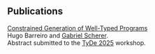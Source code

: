 ## Publications

<p style="text-align: justify;">
<a href="pdf/tyde25-abstract.pdf">Constrained Generation of Well-Typed Programs</a>
<br>
Hugo Barreiro and <a href="https://gallium.inria.fr/~scherer/">Gabriel Scherer</a>.
<br>
Abstract submitted to the <a href="https://conf.researchr.org/home/icfp-splash-2025/tyde-2025">TyDe 2025</a> workshop.
</p>


